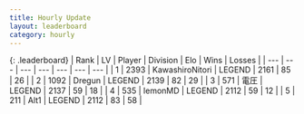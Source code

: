 ```yaml
---
title: Hourly Update
layout: leaderboard
category: hourly
---
```


{: .leaderboard}
| Rank | LV | Player | Division | Elo | Wins | Losses |
| --- | --- | --- | --- | --- | --- | --- |
| <span data-change="0">1</span> | 2393 | <span title="ID: 164871">KawashiroNitori</span> | LEGEND | <span data-change="0">2161</span> | <span data-change="0">85</span> | <span data-change="0">26</span> |
| <span data-change="0">2</span> | 1092 | <span title="ID: 337810">Dregun</span> | LEGEND | <span data-change="-4">2139</span> | <span data-change="2">82</span> | <span data-change="1">29</span> |
| <span data-change="0">3</span> | 571 | <span title="ID: 407707">電圧</span> | LEGEND | <span data-change="0">2137</span> | <span data-change="0">59</span> | <span data-change="0">18</span> |
| <span data-change="0">4</span> | 535 | <span title="ID: 76009">lemonMD</span> | LEGEND | <span data-change="0">2112</span> | <span data-change="0">59</span> | <span data-change="0">12</span> |
| <span data-change="0">5</span> | 211 | <span title="ID: 443550">Alt1</span> | LEGEND | <span data-change="6">2112</span> | <span data-change="1">83</span> | <span data-change="0">58</span> |